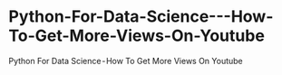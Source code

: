 # Python-For-Data-Science---How-To-Get-More-Views-On-Youtube
Python For Data Science - How To Get More Views On Youtube
